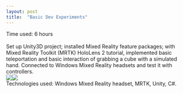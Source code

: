 ```yaml
---
layout: post
title:  "Basic Dev Experiments"
---
```

Time used: 6 hours<br>
<br>
Set up Unity3D project; installed Mixed Reality feature packages; with Mixed Reality Toolkit (MRTK) HoloLens 2 tutorial, implemented basic teleportation and basic interaction of grabbing a cube with a simulated hand. Connected to Windows Mixed Reality headsets and test it with controllers.<br>![](https://i.imgur.com/5YKldEi.png)![](https://i.imgur.com/7v83zU7.jpeg)
<br>
Technologies used: Windows Mixed Reality headset, MRTK, Unity, C#. 